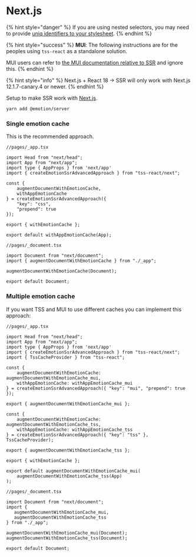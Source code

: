 # Next.js

{% hint style="danger" %}
If you are using nested selectors, you may need to provide [uniq identifiers to your stylesheet](../nested-selectors.md#ssr).
{% endhint %}

{% hint style="success" %}
**MUI**: The following instructions are for the peoples using `tss-react` as a standalone solution. &#x20;

MUI users can refer to [the MUI documentation relative to SSR](https://mui.com/material-ui/guides/server-rendering/) and ignore this.&#x20;
{% endhint %}

{% hint style="info" %}
Next.js + React 18 -> SSR will only work with Next.js 12.1.7-canary.4 or newer.
{% endhint %}

Setup to make SSR work with [Next.js](https://nextjs.org).

```
yarn add @emotion/server
```

### Single emotion cache

This is the recommended approach.&#x20;

```tsx
//pages/_app.tsx

import Head from "next/head";
import App from "next/app";
import type { AppProps } from 'next/app'
import { createEmotionSsrAdvancedApproach } from "tss-react/next";

const {
    augmentDocumentWithEmotionCache,
    withAppEmotionCache
} = createEmotionSsrAdvancedApproach({ 
    "key": "css", 
    "prepend": true 
});

export { withEmotionCache };

export default withAppEmotionCache(App);
```

```tsx
//pages/_document.tsx

import Document from "next/document";
import { augmentDocumentWithEmotionCache } from "./_app";

augmentDocumentWithEmotionCache(Document);

export default Document;
```

### Multiple emotion cache

If you want TSS and MUI to use different caches you can implement this approach: &#x20;

```tsx
//pages/_app.tsx

import Head from "next/head";
import App from "next/app";
import type { AppProps } from 'next/app'
import { createEmotionSsrAdvancedApproach } from "tss-react/next";
import { TssCacheProvider } from "tss-react";

const {
    augmentDocumentWithEmotionCache: augmentDocumentWithEmotionCache_mui,
    withAppEmotionCache: withAppEmotionCache_mui
} = createEmotionSsrAdvancedApproach({ "key": "mui", "prepend": true });

export { augmentDocumentWithEmotionCache_mui };

const {
    augmentDocumentWithEmotionCache: augmentDocumentWithEmotionCache_tss,
    withAppEmotionCache: withAppEmotionCache_tss
} = createEmotionSsrAdvancedApproach({ "key": "tss" }, TssCacheProvider);

export { augmentDocumentWithEmotionCache_tss };

export { withEmotionCache };

export default augmentDocumentWithEmotionCache_mui(
    augmentDocumentWithEmotionCache_tss(App)
);
```

```tsx
//pages/_document.tsx

import Document from "next/document";
import { 
   augmentDocumentWithEmotionCache_mui,  
   augmentDocumentWithEmotionCache_tss
} from "./_app";

augmentDocumentWithEmotionCache_mui(Document);
augmentDocumentWithEmotionCache_tss(Document);

export default Document;
```
